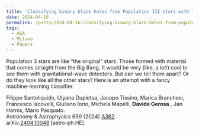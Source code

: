 ```yaml
---
title: 'Classifying binary black holes from Population III stars with the Einstein Telescope: a machine-learning approach'
date: 2024-04-16
permalink: /posts/2024-04-16-classifying-binary-black-holes-from-population-iii-stars-with-the-einstein-telescope-a-machine-learning-approach
tags:
  - A&A
  - Milano
  - Papers
---
```


Population 3 stars are like “the original” stars. Those formed with material that comes straight from the Big Bang. It would be very (like, a lot!) cool to see them with gravitational-wave detectors. But can we tell them apart? Or do they look like all the other stars? Here is an attempt with a fancy machine-learning classifier.

Filippo Santoliquido, Ulyana Dupletsa, Jacopo Tissino, Marica Branchesi, Francesco Iacovelli, Giuliano Iorio, Michela Mapelli, **Davide Gerosa** , Jan Harms, Mario Pasquato.  
Astronomy & Astrophysics 690 (2024) [A362](<https://doi.org/10.1051/0004-6361/202450381>).  
arXiv:[](<https://arxiv.org/abs/2204.00026>)[](<https://arxiv.org/abs/2204.03423>)[2404.10048](<https://arxiv.org/abs/2404.10048>) [astro-ph.HE].

